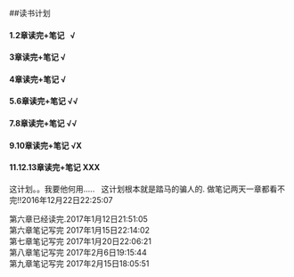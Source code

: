##读书计划  
#### 1.2章读完+笔记   √
#### 3章读完+笔记     √
#### 4章读完+笔记     √
#### 5.6章读完+笔记   √√
#### 7.8章读完+笔记   √√
#### 9.10章读完+笔记  √X
#### 11.12.13章读完+笔记  XXX 
 这计划。。我要他何用.....  
 这计划根本就是踏马的骗人的. 做笔记两天一章都看不完!!2016年12月22日22:25:07  
 
 第六章已经读完.2017年1月12日21:51:05  
 第六章笔记写完 2017年1月15日22:14:02  
 第七章笔记写完 2017年1月20日22:06:21  
 第八章笔记写完 2017年2月6日19:15:44  
 第九章笔记写完 2017年2月15日18:05:51
